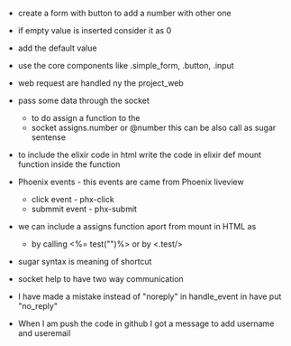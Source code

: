 - create a form with button to add a number with other one 
- if empty value is inserted consider it as 0 
- add the default value 
- use the core components like .simple_form, .button, .input              


- web request are handled ny the project_web 
- pass some data through the socket 
  - to do assign a function to the 
  - socket assigns.number or @number this can be also call as sugar sentense 
- to include the elixir code in html write the code in elixir def mount function inside the function 
- Phoenix events - this events are came from Phoenix liveview 
  - click event - phx-click
  - submmit event - phx-submit
- we can include a assigns function aport from mount in HTML as
  - by calling <%= test("")%> or by  <.test/>
- sugar syntax is meaning of shortcut
- socket help to have two way communication 
- I have made a mistake instead of "noreply" in handle_event in have put "no_reply" 
- When I am push the code in github I got a message to add username and useremail 


